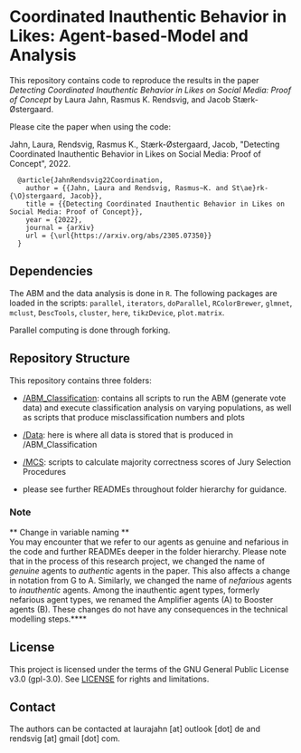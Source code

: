 # Coordinated Inauthentic Behavior in Likes: Agent-based-Model and Analysis
This repository contains code to reproduce the results in the paper *Detecting Coordinated Inauthentic Behavior in Likes on Social Media: Proof of Concept* by Laura Jahn, Rasmus K. Rendsvig, and Jacob Stærk-Østergaard.

Please cite the paper when using the code:  

Jahn, Laura, Rendsvig, Rasmus K., Stærk-Østergaard, Jacob, "Detecting Coordinated Inauthentic Behavior in Likes on Social Media: Proof of Concept", 2022.

```
  @article{JahnRendsvig22Coordination,  
    author = {{Jahn, Laura and Rendsvig, Rasmus~K. and St\ae}rk-{\O}stergaard, Jacob}},
    title = {{Detecting Coordinated Inauthentic Behavior in Likes on Social Media: Proof of Concept}},  
    year = {2022},   
    journal = {arXiv}
    url = {\url{https://arxiv.org/abs/2305.07350}}
  }
 ```

## Dependencies
The ABM and the data analysis is done in `R`. The following packages are loaded in the scripts: 
`parallel`, `iterators`, `doParallel`, `RColorBrewer`, `glmnet`, `mclust`, `DescTools`, `cluster`, `here`, `tikzDevice`, `plot.matrix`.

Parallel computing is done through forking.

## Repository Structure

This repository contains three folders:

- [/ABM_Classification](https://github.com/LJ-9/Coordinated-Inauthentic-Behavior-Likes-ABM-Analysis/tree/main/ABM_Classification): contains all scripts to run the ABM (generate vote data) and execute classification analysis on varying populations, as well as scripts that produce misclassification numbers and plots

- [/Data](https://github.com/LJ-9/Coordinated-Inauthentic-Behavior-Likes-ABM-Analysis/tree/main/Data): here is where all data is stored that is produced in /ABM_Classification

- [/MCS](https://github.com/LJ-9/Coordinated-Inauthentic-Behavior-Likes-ABM-Analysis/tree/main/MCS): scripts to calculate majority correctness scores of Jury Selection Procedures

- please see further READMEs throughout folder hierarchy for guidance.

### Note
** Change in variable naming **  
You may encounter that we refer to our agents as genuine and nefarious in the code and further READMEs deeper in the folder hierarchy. Please note that in the process of this research project, we changed the name of *genuine* agents to *authentic* agents in the paper. This also affects a change in notation from G to A. Similarly, we changed the name of *nefarious* agents to *inauthentic* agents. Among the inauthentic agent types, formerly nefarious agent types, we renamed the Amplifier agents (A) to Booster agents (B). These changes do not have any consequences in the technical modelling steps.****


## License
This project is licensed under the terms of the GNU General Public License v3.0 (gpl-3.0). See [LICENSE](https://github.com/LJ-9/Coordinated-Inauthentic-Behavior-Likes-ABM-Analysis/blob/main/LICENSE) for rights and limitations.

## Contact
The authors can be contacted at laurajahn [at] outlook [dot] de and rendsvig [at] gmail [dot] com.


